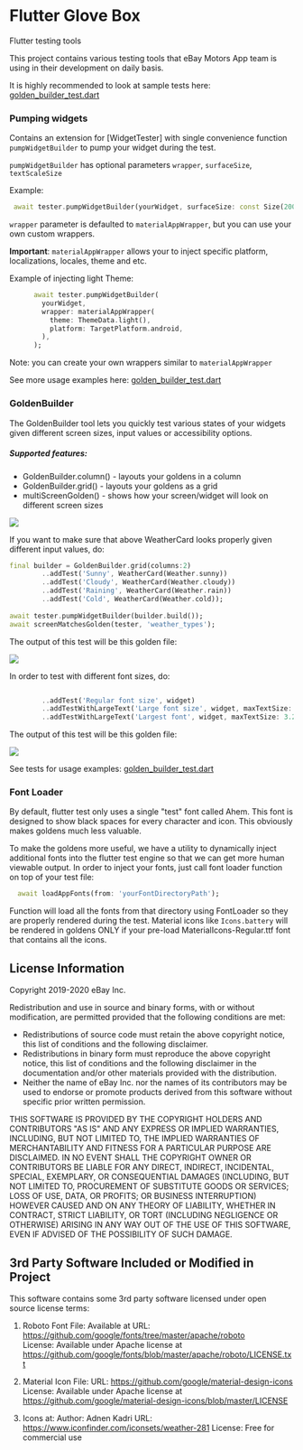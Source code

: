 # Flutter Glove Box

Flutter testing tools

This project contains various testing tools that eBay Motors App team is using in their development on daily basis.

It is highly recommended to look at sample tests here: [golden_builder_test.dart](test/golden_builder_test.dart)

### Pumping widgets

Contains an extension for [WidgetTester] with single convenience function `pumpWidgetBuilder` to pump your widget during the test.

`pumpWidgetBuilder` has optional parameters `wrapper`, `surfaceSize`, `textScaleSize`

Example: 
```dart
 await tester.pumpWidgetBuilder(yourWidget, surfaceSize: const Size(200, 200));
```

 `wrapper` parameter is defaulted to  `materialAppWrapper`, but you can use your own custom wrappers.
 
**Important**:  `materialAppWrapper` allows your to inject specific platform, localizations, locales, theme and etc.

Example of injecting light Theme:

```dart
      await tester.pumpWidgetBuilder(
        yourWidget,
        wrapper: materialAppWrapper(
          theme: ThemeData.light(),
          platform: TargetPlatform.android,
        ),
      );
```
Note: you can create your own wrappers similar to `materialAppWrapper`


See more usage examples here: [golden_builder_test.dart](test/golden_builder_test.dart)

### GoldenBuilder

The GoldenBuilder tool lets you  quickly test various states of your widgets given different screen sizes, input values or accessibility options.


##### Supported features:
- GoldenBuilder.column() - layouts your goldens in a column
- GoldenBuilder.grid() - layouts your goldens as a grid
- multiScreenGolden() - shows how your screen/widget will look on different screen sizes


![](test/goldens/single_weather_card.png)

If you want to make sure that above WeatherCard looks properly given different input values, do:


```dart
final builder = GoldenBuilder.grid(columns:2)
        ..addTest('Sunny', WeatherCard(Weather.sunny))
        ..addTest('Cloudy', WeatherCard(Weather.cloudy))
        ..addTest('Raining', WeatherCard(Weather.rain))
        ..addTest('Cold', WeatherCard(Weather.cold));
        
await tester.pumpWidgetBuilder(builder.build());
await screenMatchesGolden(tester, 'weather_types');
```

The output of this test will be this golden file:

![](test/goldens/weather_types_grid.png)

In order to test with different font sizes, do:
```dart

        ..addTest('Regular font size', widget)
        ..addTestWithLargeText('Large font size', widget, maxTextSize: 2.0)
        ..addTestWithLargeText('Largest font', widget, maxTextSize: 3.2);
```
The output of this test will be this golden file:

![](test/goldens/weather_accessibility.png)

See tests for usage examples: [golden_builder_test.dart](test/golden_builder_test.dart)


### Font Loader
By default, flutter test only uses a single "test" font called Ahem. 
This font is designed to show black spaces for every character and icon. This obviously makes goldens much less valuable.

To make the goldens more useful, we have a utility to dynamically inject additional fonts into the flutter test engine so that we can get more human viewable output.
In order to inject your fonts, just call font loader function on top of your test file:
```dart
  await loadAppFonts(from: 'yourFontDirectoryPath');
```

Function will load all the fonts from that directory using FontLoader so they are properly rendered during the test.
Material icons like `Icons.battery`  will be rendered in goldens ONLY if your pre-load MaterialIcons-Regular.ttf font that contains all the icons.


## License Information
Copyright 2019-2020 eBay Inc.

Redistribution and use in source and binary forms, with or without
modification, are permitted provided that the following conditions are
met:

   * Redistributions of source code must retain the above copyright
notice, this list of conditions and the following disclaimer.
   * Redistributions in binary form must reproduce the above
copyright notice, this list of conditions and the following disclaimer
in the documentation and/or other materials provided with the
distribution.
   * Neither the name of eBay Inc. nor the names of its
contributors may be used to endorse or promote products derived from
this software without specific prior written permission.

THIS SOFTWARE IS PROVIDED BY THE COPYRIGHT HOLDERS AND CONTRIBUTORS
"AS IS" AND ANY EXPRESS OR IMPLIED WARRANTIES, INCLUDING, BUT NOT
LIMITED TO, THE IMPLIED WARRANTIES OF MERCHANTABILITY AND FITNESS FOR
A PARTICULAR PURPOSE ARE DISCLAIMED. IN NO EVENT SHALL THE COPYRIGHT
OWNER OR CONTRIBUTORS BE LIABLE FOR ANY DIRECT, INDIRECT, INCIDENTAL,
SPECIAL, EXEMPLARY, OR CONSEQUENTIAL DAMAGES (INCLUDING, BUT NOT
LIMITED TO, PROCUREMENT OF SUBSTITUTE GOODS OR SERVICES; LOSS OF USE,
DATA, OR PROFITS; OR BUSINESS INTERRUPTION) HOWEVER CAUSED AND ON ANY
THEORY OF LIABILITY, WHETHER IN CONTRACT, STRICT LIABILITY, OR TORT
(INCLUDING NEGLIGENCE OR OTHERWISE) ARISING IN ANY WAY OUT OF THE USE
OF THIS SOFTWARE, EVEN IF ADVISED OF THE POSSIBILITY OF SUCH DAMAGE.

## 3rd Party Software Included or Modified in Project
This software contains some 3rd party software licensed under open source license terms:

1. Roboto Font File:
Available at URL: https://github.com/google/fonts/tree/master/apache/roboto <BR>
License: Available under Apache license at https://github.com/google/fonts/blob/master/apache/roboto/LICENSE.txt

2. Material Icon File:
URL: https://github.com/google/material-design-icons <BR>
License: Available under Apache license at https://github.com/google/material-design-icons/blob/master/LICENSE
 
3. Icons at:
Author: Adnen Kadri
URL: https://www.iconfinder.com/iconsets/weather-281
License: Free for commercial use
